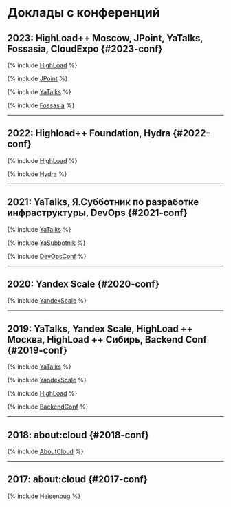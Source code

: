 # Доклады с конференций 

## 2023: HighLoad++ Moscow, JPoint, YaTalks, Fossasia, CloudExpo {#2023-conf}

{% include [HighLoad](./_includes/conferences/2023/HighLoad.md) %}

{% include [JPoint](./_includes/conferences/2023/JPoint.md) %}

{% include [YaTalks](./_includes/conferences/2023/YaTalks.md) %}

{% include [Fossasia](./_includes/conferences/2023/Fossasia.md) %}

<hr>

## 2022: Highload++ Foundation, Hydra {#2022-conf}

{% include [HighLoad](./_includes/conferences/2022/HighLoad.md) %}

{% include [Hydra](./_includes/conferences/2022/Hydra.md) %}

<hr>

## 2021: YaTalks, Я.Субботник по разработке инфраструктуры, DevOps {#2021-conf}

{% include [YaTalks](./_includes/conferences/2021/YaTalks.md) %}

{% include [YaSubbotnik](./_includes/conferences/2021/YaSubbotnik.md) %}

{% include [DevOpsConf](./_includes/conferences/2021/DevOpsConf.md) %}

<hr>

## 2020: Yandex Scale {#2020-conf}

{% include [YandexScale](./_includes/conferences/2020/YandexScale.md) %}

<hr>

## 2019: YaTalks, Yandex Scale, HighLoad ++ Москва, HighLoad ++ Сибирь, Backend Conf {#2019-conf}

{% include [YaTalks](./_includes/conferences/2019/YaTalks.md) %}

{% include [YandexScale](./_includes/conferences/2019/YandexScale.md) %}

{% include [HighLoad](./_includes/conferences/2019/HighLoad.md) %}

{% include [BackendConf](./_includes/conferences/2019/BackendConf.md) %}

<hr>

## 2018: about:cloud {#2018-conf}

{% include [AboutCloud](./_includes/conferences/2018/about_cloud.md) %}

<hr>

## 2017: about:cloud {#2017-conf}

{% include [Heisenbug](./_includes/conferences/2017/Heisenbug.md) %}